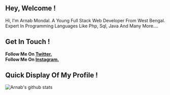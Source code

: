 ## Hey, Welcome !

Hi, I'm Arnab Mondal. A Young Full Stack Web Developer From West Bengal. Expert In Programming Languages Like Php, Sql, Java And Many More....

## Get In Touch !

**Follow Me On [Twitter.](https://twitter.com/thearnabmondal)**
</br>
**Follow Me On [Instagram.](https://www.instagram.com/thearnabmondal/)**

## Quick Display Of My Profile !
![Arnab's github stats](https://github-readme-stats.vercel.app/api?username=thearnabmondal)
